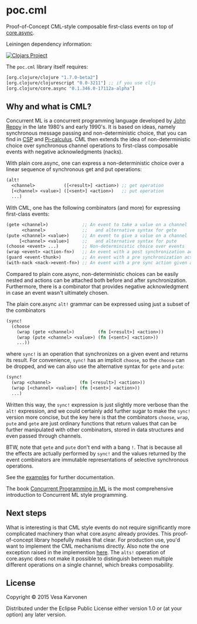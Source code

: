 # poc.cml

Proof-of-Concept CML-style composable first-class events on top of
[core.async](https://github.com/clojure/core.async/).

Leiningen dependency information:

[![Clojars Project](http://clojars.org/poc.cml/latest-version.svg)](http://clojars.org/poc.cml)

The `poc.cml` library itself requires:

```clj
[org.clojure/clojure "1.7.0-beta2"]
[org.clojure/clojurescript "0.0-3211"] ;; if you use cljs
[org.clojure/core.async "0.1.346.0-17112a-alpha"]
```

## Why and what is CML?

Concurrent ML is a concurrent programming language developed by
[John Reppy](http://people.cs.uchicago.edu/~jhr/) in the late 1980's and early
1990's.  It is based on ideas, namely synchronous message passing and
non-deterministic choice, that you can find in
[CSP](http://en.wikipedia.org/wiki/Communicating_sequential_processes) and
[Pi-calculus](http://en.wikipedia.org/wiki/%CE%A0-calculus).  CML then extends
the idea of non-deterministic choice over synchronous channel operations to
first-class composable events with negative acknowledgments (nacks).

With plain core.async, one can express a non-deterministic choice over a linear
sequence of synchronous get and put operations:

```clojure
(alt!
  <channel>           ([<result>] <action>) ;; get operation
  [<channel> <value>] ([<sent>] <action>)   ;; put operation
  ...)
```

With CML, one has the following combinators (and more) for expressing
first-class events:

```clojure
(gete <channel>)             ;; An event to take a value on a channel
      <channel>              ;;   and alternative syntax for gete
(pute <channel> <value>)     ;; An event to give a value on a channel
     [<channel> <value>]     ;;   and alternative syntax for pute
(choose <event> ...)         ;; Non-deterministic choice over events
(wrap <event> <action-fn>)   ;; An event with a post synchronization action
(guard <event-thunk>)        ;; An event with a pre synchronization action
(with-nack <nack->event-fn>) ;; An event with a pre sync action given a nack
```

Compared to plain core.async, non-deterministic choices can be easily nested and
actions can be attached both before and after synchronization.  Furthermore,
there is a combinator that provides negative acknowledgment in case an event
wasn't ultimately chosen.

The plain core.async `alt!` grammar can be expressed using just a subset of the
combinators

```clojure
(sync!
  (choose
    (wrap (gete <channel>)         (fn [<result>] <action>))
    (wrap (pute <channel> <value>) (fn [<sent>] <action>))
    ...))
```

where `sync!` is an operation that synchronizes on a given event and returns its
result.  For convenience, `sync!` has an implicit `choose`, so the `choose` can
be dropped, and we can also use the alternative syntax for `gete` and `pute`:

```clojure
(sync!
  (wrap <channel>           (fn [<result>] <action>))
  (wrap [<channel> <value>] (fn [<sent>] <action>))
  ...)
```

Written this way, the `sync!` expression is just slightly more verbose than the
`alt!` expression, and we could certainly add further sugar to make the `sync!`
version more concise, but the key here is that the combinators `choose`, `wrap`,
`pute` and `gete` are just ordinary functions that return values that can be
further manipulated with other combinators, stored in data structures and even
passed through channels.

BTW, note that `gete` and `pute` don't end with a bang `!`.  That is because all
the effects are actually performed by `sync!` and the values returned by the
event combinators are immutable representations of selective synchronous
operations.

See the [examples](examples) for further documentation.

The book
[Concurrent Programming in ML](http://www.cambridge.org/us/academic/subjects/computer-science/distributed-networked-and-mobile-computing/concurrent-programming-ml)
is the most comprehensive introduction to Concurrent ML style programming.

## Next steps

What is interesting is that CML style events do not require significantly more
complicated machinery than what core.async already provides.  This
proof-of-concept library hopefully makes that clear.  For production use, you'd
want to implement the CML mechanisms directly.  Also note the one exception
raised in the implemention [here](src/poc/cml.cljc#L45).  The `alts!` operation
of core.async does not make it possible to distinguish between multiple
different operations on a single channel, which breaks composability.

## License

Copyright © 2015 Vesa Karvonen

Distributed under the Eclipse Public License either version 1.0 or (at your
option) any later version.
